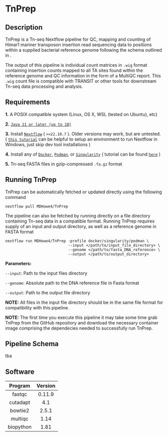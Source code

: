 # TnPrep
## Description
TnPrep is a Tn-seq Nextflow pipeline for QC, mapping and counting of Himar1 mariner transposon insertion read sequencing data to positions within a supplied bacterial reference genome following the schema outlined in .

The output of this pipeline is individual count matrices in `.wig` format containing insertion counts mapped to all TA sites found within the reference genome and QC information in the form of a MultiQC report. This `.wig` count file is compatible with TRANSIT or other tools for downstream Tn-seq data processing and analysis.


## Requirements
**1.** A POSIX compatible system (Linux, OS X, WSL (tested on Ubuntu), etc)

**2.** [`Java 11 or later (up to 18)`](https://www.oracle.com/java/technologies/downloads/#jdk17-linux)

**3.** Install [`Nextflow`](https://www.nextflow.io/docs/latest/getstarted.html#installation) ( `>=22.10.7` ). Older versions may work, but are untested. ( [`this tutorial`](https://nextflow.io/blog/2021/setup-nextflow-on-windows.html) can be helpful to setup an environment to run Nextflow in Windows, just skip dev tool installations )

**4.** Install any of [`Docker`](https://docs.docker.com/engine/install/), [`Podman`](https://podman.io/getting-started/installation), or [`Singularity`](https://docs.sylabs.io/guides/3.0/user-guide/) ( tutorial can be found [`here`](https://singularity-tutorial.github.io/01-installation/) )

**5.** Tn-seq FASTA files in gzip-compressed `.fa.gz` format


## Running TnPrep

TnPrep can be automatically fetched or updated directly using the following command
```
nextflow pull MDHowe4/TnPrep
```
The pipeline can also be fetched by running directly on a file directory containing Tn-seq data in a compatible format. Running TnPrep requires supply of an input and output directory, as well as a reference genome in FASTA format
```
nextflow run MDHowe4/TnPrep -profile docker/singularity/podman \
                            --input </path/to/input_file_directory> \
                            --genome </path/to/fasta_DNA_reference> \
                            --output </path/to/output_directory>
```

**Parameters:**

`--input`: Path to the input files directory

`--genome`: Absolute path to the DNA reference file in Fasta format

`--output`: Path to the output file directory

**NOTE:** All files in the input file directory should be in the same file format for compatibility with this pipeline. 

**NOTE:** The first time you execute this pipeline it may take some time grab TnPrep from the GitHub repository and download the necessary container image comprising the dependecies needed to successfully run TnPrep.

## Pipeline Schema
tba

## Software
Program | Version
:---: | :---:
fastqc | 0.11.9
cutadapt | 4.1
bowtie2 | 2.5.1
multiqc | 1.14
biopython | 1.81
